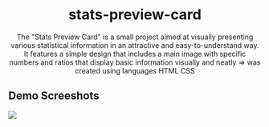 <h1 align="center">stats-preview-card</h1>
<p align="center">The "Stats Preview Card" is a small project aimed at visually presenting various statistical information in an attractive and easy-to-understand way. It features a simple design that includes a main image with specific numbers and ratios that display basic information visually and neatly => was created using languages HTML CSS</p>

<h2>Demo Screeshots</h2>
<img src="https://github.com/the-artist-web/stats-preview-card/assets/162612001/841be897-2d3a-4316-a3e1-f85044815cbd">
